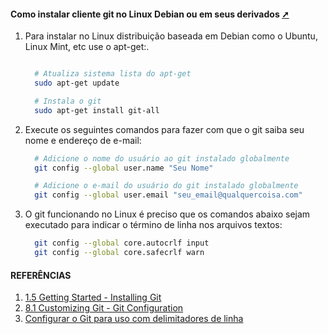 <!-- markdownlint-disable-next-line -->
#### Como instalar cliente git no Linux Debian ou em seus derivados <a href="como_instalar_cliente_git_no_linux.html" target="_blank" title="Pressione aqui para expandir este documento em nova aba." >  ➚ </a>

1. Para instalar no Linux distribuição baseada em Debian como o Ubuntu, Linux Mint, etc use o apt-get:.

    ```bash
    
      # Atualiza sistema lista do apt-get
      sudo apt-get update

      # Instala o git 
      sudo apt-get install git-all
    ```

2. Execute os seguintes comandos para fazer com que o git saiba seu nome e endereço de e-mail:

    ```bash
      # Adicione o nome do usuário ao git instalado globalmente
      git config --global user.name "Seu Nome"

      # Adicione o e-mail do usuário do git instalado globalmente
      git config --global user.email "seu_email@qualquercoisa.com"

    ```

3. O git funcionando no Linux é preciso que os comandos abaixo sejam executado para indicar o término de linha nos arquivos textos:

    ```bash
      git config --global core.autocrlf input
      git config --global core.safecrlf warn
    ```

#### REFERÊNCIAS

1. [1.5 Getting Started - Installing Git](https://git-scm.com/book/en/v2/Getting-Started-Installing-Git)
2. [8.1 Customizing Git - Git Configuration](https://git-scm.com/book/en/v2/Customizing-Git-Git-Configuration)
3. [Configurar o Git para uso com delimitadores de linha](https://docs.github.com/pt/get-started/getting-started-with-git/configuring-git-to-handle-line-endings)